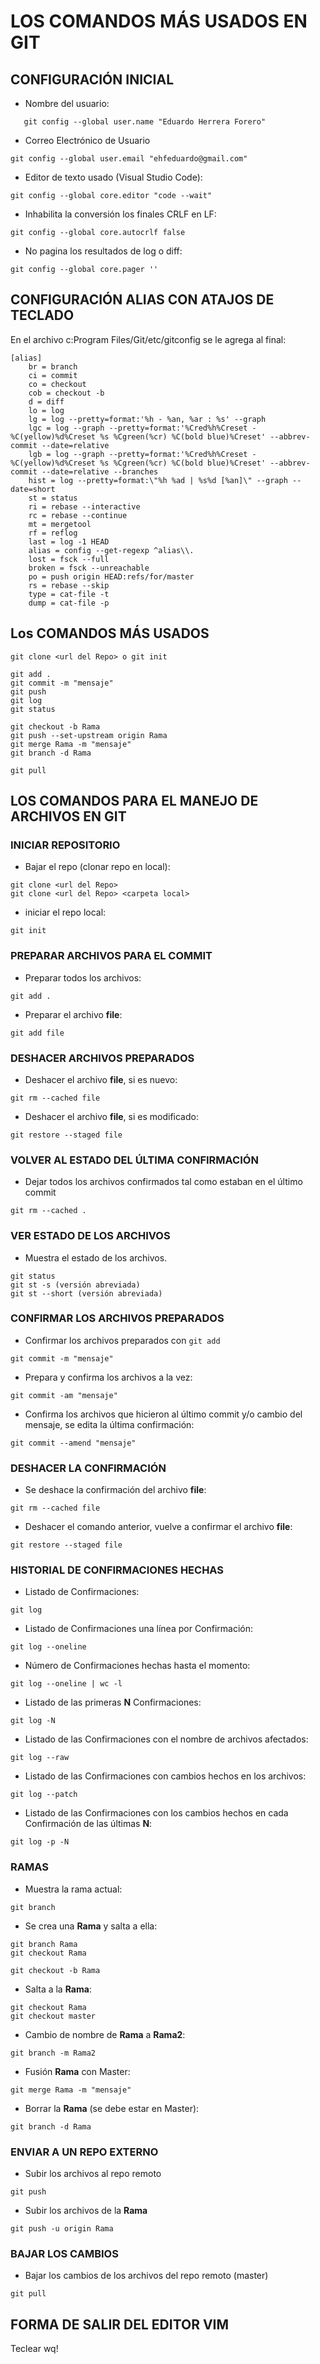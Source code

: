 # LOS COMANDOS MÁS USADOS EN GIT

## CONFIGURACIÓN INICIAL

- Nombre del usuario:

```ssh
   git config --global user.name "Eduardo Herrera Forero"
```

- Correo Electrónico de Usuario

```ssh
git config --global user.email "ehfeduardo@gmail.com"
```

- Editor de texto usado (Visual Studio Code):

```ssh
git config --global core.editor "code --wait"
```

- Inhabilita la conversión los finales CRLF en LF:

```ssh
git config --global core.autocrlf false
```

- No pagina los resultados de log o diff:

```ssh
git config --global core.pager ''
```

## CONFIGURACIÓN ALIAS CON ATAJOS DE TECLADO

En el archivo c:Program Files/Git/etc/gitconfig se le agrega al final:

```ssh
[alias]
    br = branch
    ci = commit
    co = checkout
    cob = checkout -b
    d = diff
    lo = log
    lg = log --pretty=format:'%h - %an, %ar : %s' --graph
    lgc = log --graph --pretty=format:'%Cred%h%Creset -%C(yellow)%d%Creset %s %Cgreen(%cr) %C(bold blue)%Creset' --abbrev-commit --date=relative
    lgb = log --graph --pretty=format:'%Cred%h%Creset -%C(yellow)%d%Creset %s %Cgreen(%cr) %C(bold blue)%Creset' --abbrev-commit --date=relative --branches
    hist = log --pretty=format:\"%h %ad | %s%d [%an]\" --graph --date=short
    st = status
    ri = rebase --interactive
    rc = rebase --continue
    mt = mergetool
    rf = reflog
    last = log -1 HEAD
    alias = config --get-regexp ^alias\\.
    lost = fsck --full
    broken = fsck --unreachable
    po = push origin HEAD:refs/for/master
    rs = rebase --skip
    type = cat-file -t
    dump = cat-file -p
```

## Los COMANDOS MÁS USADOS

```ssh
git clone <url del Repo> o git init

git add .
git commit -m "mensaje"
git push
git log
git status

git checkout -b Rama
git push --set-upstream origin Rama
git merge Rama -m "mensaje"
git branch -d Rama

git pull
```

## LOS COMANDOS PARA EL MANEJO DE ARCHIVOS EN GIT

### INICIAR REPOSITORIO

- Bajar el repo (clonar repo en local):

```ssh
git clone <url del Repo>
git clone <url del Repo> <carpeta local>
```

- iniciar el repo local:

```ssh
git init
```

### PREPARAR ARCHIVOS PARA EL COMMIT

- Preparar todos los archivos:

```ssh
git add .
```

- Preparar el archivo **file**:

```ssh
git add file
```

### DESHACER ARCHIVOS PREPARADOS

- Deshacer el archivo **file**, si es nuevo:

```ssh
git rm --cached file
```

- Deshacer el archivo **file**, si es modificado:

```ssh
git restore --staged file
```

### VOLVER AL ESTADO DEL ÚLTIMA CONFIRMACIÓN

- Dejar todos los archivos confirmados tal como estaban en el último commit

```ssh
git rm --cached .
```

### VER ESTADO DE LOS ARCHIVOS

- Muestra el estado de los archivos.

```ssh
git status
git st -s (versión abreviada)
git st --short (versión abreviada)
```

### CONFIRMAR LOS ARCHIVOS PREPARADOS

- Confirmar los archivos preparados con `git add`

```ssh
git commit -m "mensaje"
```

- Prepara y confirma los archivos a la vez:

```ssh
git commit -am "mensaje"
```

- Confirma los archivos que hicieron al último commit y/o cambio del mensaje, se edita la última confirmación:

```ssh
git commit --amend "mensaje"
```

### DESHACER LA CONFIRMACIÓN

- Se deshace la confirmación del archivo **file**:

```ssh
git rm --cached file
```

- Deshacer el comando anterior, vuelve a confirmar el archivo **file**:

```ssh
git restore --staged file
```

### HISTORIAL DE CONFIRMACIONES HECHAS

- Listado de Confirmaciones:

```ssh
git log
```

- Listado de Confirmaciones una línea por Confirmación:

```ssh
git log --oneline
```

- Número de Confirmaciones hechas hasta el momento:

```ssh
git log --oneline | wc -l
```

- Listado de las primeras **N** Confirmaciones:

```ssh
git log -N
```

- Listado de las Confirmaciones con el nombre de archivos afectados:

```ssh
git log --raw
```

- Listado de las Confirmaciones con cambios hechos en los archivos:

```ssh
git log --patch
```

- Listado de las Confirmaciones con los cambios hechos en cada Confirmación de las últimas **N**:

```ssh
git log -p -N
```

### RAMAS

- Muestra la rama actual:

```ssh
git branch
```

- Se crea una **Rama** y salta a ella:

```ssh
git branch Rama
git checkout Rama
```

```ssh
git checkout -b Rama
```

- Salta a la **Rama**:

```ssh
git checkout Rama
git checkout master

```

- Cambio de nombre de **Rama** a **Rama2**:

```ssh
git branch -m Rama2
```

- Fusión **Rama** con Master:

```ssh
git merge Rama -m "mensaje"
```

- Borrar la **Rama** (se debe estar en Master):

```ssh
git branch -d Rama
```

### ENVIAR A UN REPO EXTERNO

- Subir los archivos al repo remoto

```ssh
git push
```

- Subir los archivos de la **Rama**

```ssh
git push -u origin Rama
```

### BAJAR LOS CAMBIOS

- Bajar los cambios de los archivos del repo remoto (master)

```ssh
git pull
```

## FORMA DE SALIR DEL EDITOR VIM

Teclear <esc> wq!
